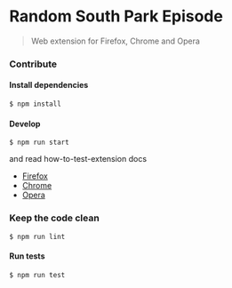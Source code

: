 # Random South Park Episode

> Web extension for Firefox, Chrome and Opera

### Contribute

#### Install dependencies

```
$ npm install
```

#### Develop

```
$ npm run start
```

and read how-to-test-extension docs

- [Firefox](https://developer.mozilla.org/en-US/Add-ons/WebExtensions/Temporary_Installation_in_Firefox)
- [Chrome](https://developer.chrome.com/extensions/getstarted#unpacked)
- [Opera](https://dev.opera.com/extensions/testing/)

### Keep the code clean

```
$ npm run lint
```

#### Run tests

```
$ npm run test
```
